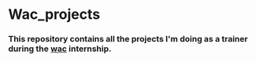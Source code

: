 # Wac_projects
### This repository contains all the projects I'm doing as a trainer during the [wac](https://github.com/What-After-College) internship.
